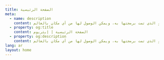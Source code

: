 ```yaml
---
title: الصفحة الرئيسية
meta:
  - name: description
    content: إيثريوم هي منصة عالمية لامركزية للمال وأنواع جديدة من التطبيقات. عبر إيثريوم يمكنك كتابة أكواد تتحكم بالقيمة الرقمية، ويتم تنفيذها تمامًا على النحو الذي تمت برمجتها به، ويمكن الوصول لها من أي مكان بالعالم.
  - property: og:title
    content: الصفحة الرئيسية | إيثريوم
  - property: og:description
    content: إيثريوم هي منصة عالمية لامركزية للمال وأنواع جديدة من التطبيقات. عبر إيثريوم يمكنك كتابة أكواد تتحكم بالقيمة الرقمية، ويتم تنفيذها تمامًا على النحو الذي تمت برمجتها به، ويمكن الوصول لها من أي مكان بالعالم.
lang: ar
layout: home
---
```


<HomePage/>
